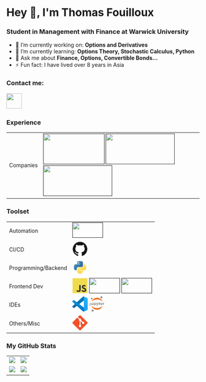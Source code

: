 # Hey 👋, I'm Thomas Fouilloux

### Student in Management with Finance at Warwick University

- 🔭 I’m currently working on: __Options and Derivatives__ 
- 🌱 I’m currently learning: __Options Theory, Stochastic Calculus, Python__
- 💬 Ask me about __Finance, Options, Convertible Bonds...__
- ⚡ Fun fact: I have lived over 8 years in Asia

### Contact me:

<a href="https://www.linkedin.com/in/thomas-fouilloux-1696341aa/"><img src="https://www.vectorlogo.zone/logos/linkedin/linkedin-icon.svg" width="40" height="40"/></a>

### Experience

<table>
    <tr>
        <td>Companies</td>
        <td>
            <a href=""><img src="https://www.vectorlogo.zone/logos/bankofamerica/bankofamerica-ar21.svg" width="160" height="80"/></a>
            <a href=""><img src="https://media-s3-us-east-1.ceros.com/amundi/images/2022/02/09/2b60ea92f557671c7fb2ad59a309b0db/logo-montpensier.png" width="180" height="80"/></a>
            <a href=""><img src="https://iventiv.com/sites/default/files/WBS_Resized.png" width="180" height="80"/></a>
        </td>
    </tr>
</table>

### Toolset

<table>
    <tr>
        <td>Automation</td>
        <td>
            <a href=""><img src="https://www.vectorlogo.zone/logos/microsoft_vb/microsoft_vb-ar21.svg" width="80" height="40"/></a>
        </td>
    </tr>
    <tr>
        <td>CI/CD</td>
        <td>
            <a href=""><img src="https://github.com/devicons/devicon/blob/v2.13.0/icons/github/github-original.svg" width="40" height="40"/></a>
        </td>
    </tr>
    <tr>
        <td>Programming/Backend</td>
        <td>
            <a href=""><img src="https://github.com/devicons/devicon/blob/v2.13.0/icons/python/python-original.svg" width="40" height="40"/></a>
        </td>
    </tr>
    <tr>
        <td>Frontend Dev</td>
        <td>
            <a href=""><img src="https://github.com/devicons/devicon/blob/v2.13.0/icons/javascript/javascript-original.svg" width="40" height="40"/></a>
            <a href=""><img src="https://www.vectorlogo.zone/logos/w3_html5/w3_html5-ar21.svg" width="80" height="40"/></a>
            <a href=""><img src="https://www.vectorlogo.zone/logos/w3_css/w3_css-ar21.svg" width="80" height="40"/></a>
        </td>
    </tr>
    <tr>
        <td>IDEs</td>
        <td>
            <a href=""><img src="https://github.com/devicons/devicon/blob/v2.13.0/icons/vscode/vscode-original.svg" width="40" height="40"/></a>
            <a href=""><img src="https://github.com/devicons/devicon/blob/v2.13.0/icons/jupyter/jupyter-original-wordmark.svg" width="40" height="40"/></a>
        </td>
    </tr>
    <tr>
        <td>Others/Misc</td>
        <td>
            <a href=""><img src="https://github.com/devicons/devicon/blob/v2.13.0/icons/git/git-original.svg" width="40" height="40"/></a>
        </td>
    </tr>
</table>

### My GitHub Stats

<table>
    <tr>
        <td>
            <img src="https://github-profile-trophy.vercel.app/?username=Thomas-F17&row=3&column=4&no-bg=true"/>
        </td>
        <td>
            <img src="https://github-readme-streak-stats.herokuapp.com/?user=Thomas-F17"/>
        </td> 
    </tr>
    <tr>
        <td>
            <img src="https://github-readme-stats.vercel.app/api?username=Thomas-F17&count_private=true&show_icons=true&theme=tokyonight"/>
        </td>
        <td>
            <img src="https://github-readme-stats.vercel.app/api/top-langs/?username=Thomas-F17&langs_count=10&layout=compact&hide=php,scss,css,html,batchfile,gherkin,freemarker,xslt,tsql,ruby"/>
        </td>
    </tr>
</table>

